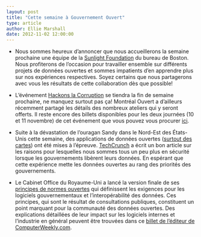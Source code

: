 ```yaml
---
layout: post
title: "Cette semaine à Gouvernement Ouvert"
type: article
author: Ellie Marshall
date: 2012-11-02 12:00:00
---
```

- Nous sommes heureux d’annoncer que nous accueillerons la semaine prochaine une équipe de la [Sunlight Foundation](http://sunlightfoundation.com/) du bureau de Boston. Nous profiterons de l’occasion pour travailler ensemble sur différents projets de données ouvertes et sommes impatients d’en apprendre plus sur nos expériences respectives. Soyez certains que nous partagerons avec vous les résultats de cette collaboration dès que possible!

- L’événement [Hackons la Corruption](http://quebecouvert.org/events/hackonslacorruption/) se tiendra la fin de semaine prochaine, ne manquez surtout pas ça! Montréal Ouvert a d’ailleurs récemment partagé les détails des nombreux ateliers qui y seront offerts. Il reste encore des billets disponibles pour les deux journées (10 et 11 novembre) de cet événement que vous pouvez vous procurer [ici](http://qchackonscorruption.eventbrite.com/).

- Suite à la dévastation de l’ouragan Sandy dans le Nord-Est des États-Unis cette semaine, des applications de données ouvertes ([surtout des cartes](http://google.org/crisismap/2012-sandy)) ont été mises à l’épreuve. [TechCrunch](http://techcrunch.com/2012/10/30/like-hurricane-maps-thank-open-government-data-nerds/) a écrit un bon article sur les raisons pour lesquelles nous sommes tous un peu plus en sécurité lorsque les gouvernements libèrent leurs données. En espérant que cette expérience mette les données ouvertes au rang des priorités des gouvernements.

- Le Cabinet Office du Royaume-Uni a lancé la version finale de ses [principes de normes ouvertes](http://www.cabinetoffice.gov.uk/sites/default/files/resources/Open-Standards-Principles-FINAL.pdf) qui définissent les exigences pour les logiciels gouvernementaux et l’interopérabilité des données. Ces principes, qui sont le résultat de consultations publiques, constituent un point marquant pour la communauté des données ouvertes. Des explications détaillées de leur impact sur les logiciels internes et l’industrie en général peuvent être trouvées dans ce [billet de l’éditeur de ComputerWeekly.com](http://www.computerweekly.com/blogs/editors-blog/2012/11/the-governments-open-standards.html).